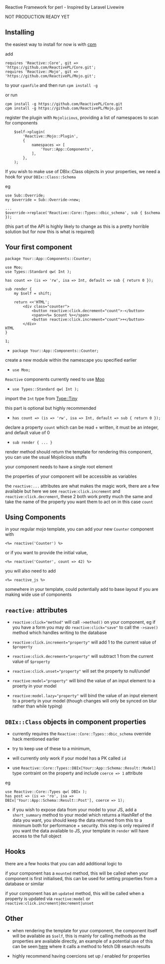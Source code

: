 Reactive Framework for perl - Inspired by Laravel Livewire

NOT PRODUCTION READY YET

## Installing

the easiest way to install for now is with [cpm](https://metacpan.org/pod/App::cpm::Tutorial)

add
```
requires 'Reactive::Core', git => 'https://github.com/ReactivePL/Core.git';
requires 'Reactive::Mojo', git => 'https://github.com/ReactivePL/Mojo.git';
```
to your `cpanfile` and then run `cpm install -g`

or run
```
cpm install -g https://github.com/ReactivePL/Core.git
cpm install -g https://github.com/ReactivePL/Mojo.git
```

register the plugin with `Mojolicious`, providing a list of namespaces to scan for components

```
    $self->plugin(
        'Reactive::Mojo::Plugin',
        {
            namespaces => [
                'Your::App::Components',
            ],
        },
    );
```

If you wish to make use of DBIx::Class objects in your properties, we need a hook for your `DBIx::Class::Schema`

eg

```
use Sub::Override;
my $override = Sub::Override->new;

...
$override->replace('Reactive::Core::Types::dbic_schema', sub { $schema });
```

(this part of the API is highly likely to change as this is a pretty horrible solution but for now this is what is required)


## Your first component

```
package Your::App::Components::Counter;

use Moo;
use Types::Standard qw( Int );

has count => (is => 'rw', isa => Int, default => sub { return 0 });

sub render {
    my $self = shift;

    return <<'HTML';
        <div class="counter">
            <button reactive:click.decrement="count">-</button>
            <span><%= $count %></span>
            <button reactive:click.increment="count">+</button>
        </div>
HTML
}

1;
```

* `package Your::App::Components::Counter;`

create a new module within the namescape you specified earlier

* `use Moo;`

`Reactive` components currently need to use [Moo](https://metacpan.org/pod/Moo)

* `use Types::Standard qw( Int );`

import the `Int` type from [Type::Tiny](https://metacpan.org/pod/Type::Tiny)

this part is optional but highly recommended

* `has count => (is => 'rw', isa => Int, default => sub { return 0 });`

declare a property `count` which can be read + written, it must be an integer, and default value of 0

* `sub render { ... }`

render method should return the template for rendering this component, you can use the usual Mojolicious stuffs

your component needs to have a single root element

the properties of your component will be accessible as variables

the `reactive:...` attributes are what makes the magic work, there are a few available but here we see `reactive:click.increment` and `reactive:click.decrement`, these 2 both work pretty much the same and take the name of the property you want them to act on in this case `count`

## Using Components

in your regular mojo template, you can add your new `Counter` component with

```
<%= reactive('Counter') %>
```

or if you want to provide the initial value,

```
<%= reactive('Counter', count => 42) %>
```

you will also need to add
```
<%= reactive_js %>
```
somewhere in your template, could potentially add to base layout if you are making wide use of components

## `reactive:` attributes

* `reactive:click="method"` will call `->method()` on your component, eg if you have a form you may do `reactive:click="save"` to call the `->save()` method which handles writing to the database

* `reactive:click.increment="property"` will add 1 to the current value of `$property`

* `reactive:click.decrement="property"` will subtract 1 from the current value of `$property`

* `reactive:click.unset="property"` will set the property to null/undef

* `reactive:model="property"` will bind the value of an input element to a proerty in your model

* `reactive:model.lazy="property"` will bind the value of an input element to a proerty in your model (though changes will only be synced on blur rather than while typing)


## `DBIx::Class` objects in component properties

* currently requires the `Reactive::Core::Types::dbic_schema` override hack mentioned earlier

* try to keep use of these to a minimum,

* will currently only work if your model has a PK called `id`

* use `Reactive::Core::Types::DBIx[Your::App::Schema::Result::Model]` type contraint on the property and include `coerce => 1` attribute

eg
```
use Reactive::Core::Types qw( DBIx );
has post => (is => 'ro', isa => DBIx['Your::App::Schema::Result::Post'], coerce => 1);
```

* if you wish to expose data from your model to your JS, add a `short_summary` method to your model which returns a HashRef of the data you want, you should keep the data returned from this to a minimum both for performance + security. this step is only required if you want the data available to JS, your template in `render` will have access to the full object

## Hooks

there are a few hooks that you can add additional logic to

if your component has a `mounted` method, this will be called when your component is first initialised, this can be used for setting properties from a database or similar

if your component has an `updated` method, this will be called when a property is updated via `reactive:model` or `reactive:click.increment|decrement|unset`

## Other

* when rendering the template for your component, the component itself will be available as `$self`, this is mainly for calling methods as the properties are available directly, an example of a potential use of this can be seen [here](https://github.com/ReactivePL/MojoDemo/blob/d17a46b7be1051a81456681195fb84d2dc16ec68/lib/ReactivePL/Reactive/Components/DataTable.pm#L118) where it calls a method to fetch DB search results

* highly recommend having coercions set up / enabled for properties

